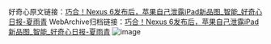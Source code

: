 好奇心原文链接：[巧合！Nexus 6发布后，苹果自己泄露iPad新品图_智能_好奇心日报-夏雨青](https://www.qdaily.com/articles/2888.html)
WebArchive归档链接：[巧合！Nexus 6发布后，苹果自己泄露iPad新品图_智能_好奇心日报-夏雨青](http://web.archive.org/web/20190623151606/https://www.qdaily.com/articles/2888.html)
![image](http://ww3.sinaimg.cn/large/007d5XDply1g3v6p2a0o7j30u02q9aws)